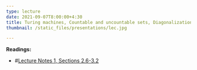 ```yaml
---
type: lecture
date: 2021-09-07T8:00:00+4:30
title: Turing machines, Countable and uncountable sets, Diagonalization
thumbnail: /static_files/presentations/lec.jpg

---
```

**Readings:**
- #[Lecture Notes 1, Sections 2.6-3.2](http://cs.gmu.edu/~evgenios/teaching/cs600/automata.pdf)

